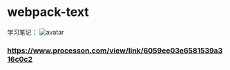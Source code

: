 # webpack-text

学习笔记：
![avatar](http://assets.processon.com/chart_image/5f2385d1f346fb5cdcafb0ae.png)
### https://www.processon.com/view/link/6059ee03e6581539a316c0c2

